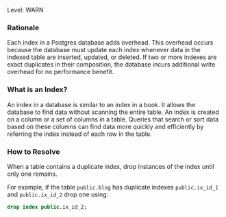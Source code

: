 
Level: WARN 

### Rationale

Each index in a Postgres database adds overhead. This overhead occurs because the database must update each index whenever data in the indexed table are inserted, updated, or deleted. If two or more indexes are exact duplicates in their composition, the database incurs additional write overhead for no performance benefit.

### What is an Index?

An index in a database is similar to an index in a book. It allows the database to find data without scanning the entire table. An index is created on a column or a set of columns in a table. Queries that search or sort data based on these columns can find data more quickly and efficiently by referring the index instead of each row in the table.

### How to Resolve

When a table contains a duplicate index, drop instances of the index until only one remains.

For example, if the table `public.blog` has duplicate indexes `public.ix_id_1` and `public.ix_id_2` drop one using:

```sql
drop index public.ix_id_2;
```
